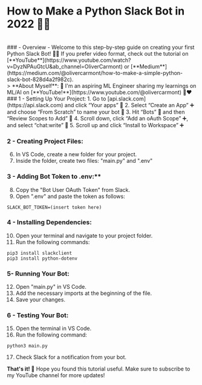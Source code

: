 # How to Make a Python Slack Bot in 2022 🤖💛
</br>
### - Overview -
Welcome to this step-by-step guide on creating your first Python Slack Bot! 🤖💙 If you prefer video format, check out the tutorial on [**YouTube**](https://www.youtube.com/watch?v=DyzNPAuGtcU&ab_channel=OliverCarmont) or [**Medium**](https://medium.com/@olivercarmont/how-to-make-a-simple-python-slack-bot-828d4a2f982c).
</br>
> **About Myself**: 🤖 I'm an aspiring ML Engineer sharing my learnings on ML/AI on [**YouTube!**](https://www.youtube.com/@olivercarmont) 🎥❤️ 
</br>
### 1 - Setting Up Your Project:
1. Go to [api.slack.com](https://api.slack.com) and click “Your apps” 📱
2. Select “Create an App” ➕ and choose “From Scratch” to name your bot 🔡
3. Hit “Bots” 🤖 and then “Review Scopes to Add” 🔭
4. Scroll down, click “Add an oAuth Scope” ➕, and select “chat:write” 💬
5. Scroll up and click “Install to Workspace” ➕

### 2 - Creating Project Files:
6. In VS Code, create a new folder for your project.
7. Inside the folder, create two files: "main.py" and ".env"

### 3 - Adding Bot Token to .env:**
8. Copy the "Bot User OAuth Token" from Slack.
9. Open ".env" and paste the token as follows:
 ```
 SLACK_BOT_TOKEN=(insert token here)
```

### 4 - Installing Dependencies:
10. Open your terminal and navigate to your project folder.
11. Run the following commands:
 ```
 pip3 install slackclient
 pip3 install python-dotenv
 ```

### 5- Running Your Bot:
12. Open "main.py" in VS Code.
13. Add the necessary imports at the beginning of the file.
14. Save your changes.

### 6 - Testing Your Bot:
15. Open the terminal in VS Code.
16. Run the following command:
 ```
 python3 main.py
 ```
17. Check Slack for a notification from your bot.

**That's it! 🎊**
Hope you found this tutorial useful. Make sure to subscribe to my YouTube channel for more updates!
